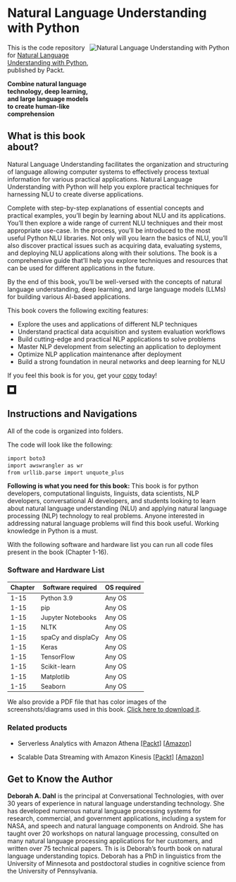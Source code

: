 # Natural Language Understanding with Python

<a href="https://www.packtpub.com/product/natural-language-understanding-with-python/9781804613429"><img src="https://content.packt.com/B19005/cover_image_small.jpg" alt="Natural Language Understanding with Python" height="256px" align="right"></a>

This is the code repository for [Natural Language Understanding with Python](https://www.packtpub.com/product/natural-language-understanding-with-python/9781804613429), published by Packt.

**Combine natural language technology, deep learning, and large language models to create human-like comprehension**

## What is this book about?

Natural Language Understanding facilitates the organization and structuring of language allowing computer systems to effectively process textual information for various practical applications. Natural Language Understanding with Python will help you explore practical techniques for harnessing NLU to create diverse applications.

Complete with step-by-step explanations of essential concepts and practical examples, you’ll begin by learning about NLU and its applications. You’ll then explore a wide range of current NLU techniques and their most appropriate use-case. In the process, you’ll be introduced to the most useful Python NLU libraries. Not only will you learn the basics of NLU, you’ll also discover practical issues such as acquiring data, evaluating systems, and deploying NLU applications along with their solutions. The book is a comprehensive guide that’ll help you explore techniques and resources that can be used for different applications in the future.

By the end of this book, you’ll be well-versed with the concepts of natural language understanding, deep learning, and large language models (LLMs) for building various AI-based applications.

This book covers the following exciting features: 
* Explore the uses and applications of different NLP techniques
* Understand practical data acquisition and system evaluation workflows
* Build cutting-edge and practical NLP applications to solve problems
* Master NLP development from selecting an application to deployment
* Optimize NLP application maintenance after deployment
* Build a strong foundation in neural networks and deep learning for NLU

If you feel this book is for you, get your [copy](https://www.amazon.in/Natural-Language-Understanding-Python-comprehension/dp/1804613428/ref=sr_1_1?keywords=Natural+Language+Understanding+with+Python&sr=8-1) today!

<a href="https://www.packtpub.com/product/natural-language-understanding-with-python/9781804613429"><img src="https://raw.githubusercontent.com/PacktPublishing/GitHub/master/GitHub.png" alt="https://www.packtpub.com/" border="5" /></a>

## Instructions and Navigations
All of the code is organized into folders.

The code will look like the following:
```
import boto3
import awswrangler as wr
from urllib.parse import unquote_plus
```
**Following is what you need for this book:**
This book is for python developers, computational linguists, linguists, data scientists, NLP developers, conversational AI developers, and students looking to learn about natural language understanding (NLU) and applying natural language processing (NLP) technology to real problems. Anyone interested in addressing natural language problems will find this book useful. Working knowledge in Python is a must.

With the following software and hardware list you can run all code files present in the book (Chapter 1-16).

### Software and Hardware List

| Chapter  | Software required                                                                    | OS required                        |
| -------- | -------------------------------------------------------------------------------------| -----------------------------------|
|  	1-15	   |   	Python 3.9                                 			                      | Any OS |
|  	1-15	   |   	pip                                                           			  | Any OS |
|  	1-15	   |   	Jupyter Notebooks                                              			  | Any OS |
|  	1-15	   |   	NLTK                                 			                            | Any OS |
|  	1-15	   |   	spaCy and displaCy                               			                | Any OS |
|  	1-15	   |   	Keras                         			                                  | Any OS |
|  	1-15	   |   	TensorFlow                                 			                      | Any OS |
|  	1-15	   |   	Scikit-learn                                 			                    | Any OS |
|  	1-15	   |   	Matplotlib                               			                        | Any OS |
|  	1-15	   |   	Seaborn                                 			                        | Any OS |


We also provide a PDF file that has color images of the screenshots/diagrams used in this book. [Click here to download it](https://packt.link/HrkNr).

### Related products <Other books you may enjoy>
* Serverless Analytics with Amazon Athena  [[Packt]](https://www.packtpub.com/product/serverless-analytics-with-amazon-athena/9781800562349) [[Amazon]](https://www.amazon.in/Serverless-Analytics-Amazon-Athena-semi-structured/dp/1800562349/ref=sr_1_1?keywords=Serverless+Analytics+with+Amazon+Athena&qid=1638757768&sr=8-1)
  
* Scalable Data Streaming with Amazon Kinesis  [[Packt]](https://www.packtpub.com/product/scalable-data-streaming-with-amazon-kinesis/9781800565401) [[Amazon]](https://www.amazon.in/Scalable-Data-Streaming-Amazon-Kinesis/dp/1800565402/ref=sr_1_1?keywords=Scalable+Data+Streaming+with+Amazon+Kinesis&qid=1638757818&sr=8-1)
  
## Get to Know the Author
**Deborah A. Dahl** is the principal at Conversational Technologies, with over 30 years of experience in natural language understanding technology. She has developed numerous natural language processing systems for research, commercial, and government applications, including a system for NASA, and speech and natural language components on Android. She has taught over 20 workshops on natural language processing, consulted on many natural language processing applications for her customers, and written over 75 technical papers. Th is is Deborah’s fourth book on natural language understanding topics. Deborah has a PhD in linguistics from the University of Minnesota and postdoctoral studies in cognitive science from the University of Pennsylvania.
